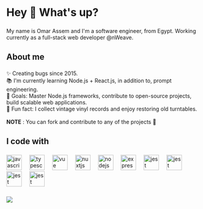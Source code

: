 <h1 align="left">Hey 👋 What's up?</h1>

###

<p align="left">My name is Omar Assem and I'm a software engineer, from Egypt. Working currently as a full-stack web developer @nWeave.</p>

###

<h2 align="left">About me</h2>

###

<p align="left">✨ Creating bugs since 2015.<br>📚 I'm currently learning Node.js + React.js, in addition to, prompt engineering.<br>🎯 Goals: Master Node.js frameworks, contribute to open-source projects, build scalable web applications.<br>🎲 Fun fact: I collect vintage vinyl records and enjoy restoring old turntables.<br><br><b>NOTE</b> : You can fork and contribute to any of the projects 🤝</p>

###

<h2 align="left">I code with</h2>

###

<div align="left">
  <img src="https://cdn.jsdelivr.net/gh/devicons/devicon/icons/javascript/javascript-original.svg" height="40" alt="javascript logo"  />
  <img width="12" />
  <img src="https://cdn.jsdelivr.net/gh/devicons/devicon/icons/typescript/typescript-original.svg" height="40" alt="typescript logo"  />
  <img width="12" />
  <img src="https://cdn.jsdelivr.net/gh/devicons/devicon/icons/vuejs/vuejs-original.svg" height="40" alt="vue logo"  />
  <img width="12" />
  <img src="https://cdn.jsdelivr.net/gh/devicons/devicon/icons/nuxtjs/nuxtjs-original.svg" height="40" alt="nuxtjs logo"  />
  <img width="12" />
  <img src="https://cdn.jsdelivr.net/gh/devicons/devicon/icons/nodejs/nodejs-original.svg" height="40" alt="nodejs logo"  />
  <img width="12" />
  <img src="https://cdn.jsdelivr.net/gh/devicons/devicon/icons/express/express-original.svg" height="40" alt="expressjs logo"  />
  <img width="12" />
  <img src="https://cdn.jsdelivr.net/gh/devicons/devicon/icons/angularjs/angularjs-original.svg" height="40" alt="jest logo"  />
  <img width="12" />
  <img src="https://cdn.jsdelivr.net/gh/devicons/devicon/icons/laravel/laravel-original.svg" height="40" alt="jest logo"  />
  <img width="12" />
  <img src="https://cdn.jsdelivr.net/gh/devicons/devicon/icons/css3/css3-original.svg" height="40" alt="jest logo"  />
  <img width="12" />
  <img src="https://cdn.jsdelivr.net/gh/devicons/devicon/icons/laravel/laravel-original.svg" height="40" alt="jest logo"  />
  <img width="12" />
</div>

###

<p align="left">
     <img src="https://capsule-render.vercel.app/api?type=waving&color=gradient&height=100&section=footer"/>
</p>
